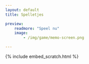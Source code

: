 ```yaml
---
layout: default
title: Spelletjes

preview:
    readmore: "Speel nu"
    image:
        - /img/game/memo-screen.png

---
```


{% include embed_scratch.html %}
